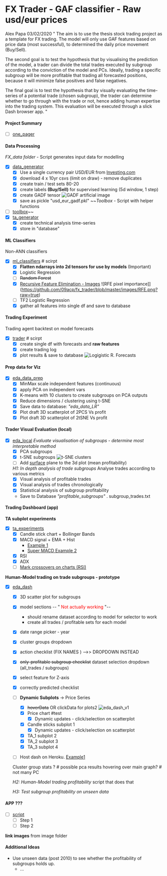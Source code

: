 # FX Trader - GAF classifier - Raw usd/eur prices
Alex Papa 03/02/2020
"
The aim is to use the thesis stock trading project as a template for FX trading. The model will only use GAF features based on price data (most successful), to determined the daily price movement (Buy/Sell).

The second goal is to test the hypothesis that by visualising the prediction of the model, a trader can divide the total trades executed by subgroup according to the conviction of the model and PCs. Ideally, trading a specific subgroup will be more profitable that trading all forecasted positions, because it will minimize false positives and false negatives.

The final goal is to test the hypothesis that by visually evaluating the time-series of a potential trade (chosen subgroup), the trader can determine whether to go through with the trade or not, hence adding human expertise into the trading system. This evaluation will be executed through a slick Dash browser app.
"
#### __Project Summary__
- [ ] [one_pager](https://github.com/09acp/fx_trader/blob/master/one_pager.pptx)

#### __Data Processing__
_FX_data folder_ - Script generates input data for modelling
- [x] [data_generator](https://github.com/09acp/fx_trader/blob/master/FX_data/data_generator.ipynb)
  - [x] Use a single currency pair USD/EUR from [Investing.com](https://www.investing.com/currencies/eur-usd-historical-data)
  - [x] download 4 x 10yr csvs (limit on draw) - remove duplicates
  - [x] create train / test sets 80-20
  - [x] create labels **(Buy/Sell)** for supervised learning (5d window, 1 step)
  - [x] create GADF tensor
    ![GADF artificial image](https://github.com/09acp/fx_trader/blob/master/images/GADF_flat.png?raw=true)
  - [x] save as pickle "usd_eur_gadf.pkl"
~~_Toolbox_ - Script with helper functions
- [ ] [toolbox](link)~~
- [x] [ta_generator](LINK)
  - [x] create technical analysis time-series
  - [x] store in "database"
#### __ML Classifiers__
Non-ANN classifiers
- [x] [ml_classifiers](https://github.com/09acp/fx_trader/blob/master/ml_classifiers.ipynb)  # scirpt
  - [x] **Flatten ndarrays into 2d tensors for use by models** (Important)
  - [x] Logistic Regression
  - [ ] ~~Random Forest~~
  - [x] [Recursive Feature Elimination - Images](https://scikit-learn.org/stable/auto_examples/feature_selection/plot_rfe_digits.html#sphx-glr-auto-examples-feature-selection-plot-rfe-digits-py)
    ![RFE pixel importance]](https://github.com/09acp/fx_trader/blob/master/images/RFE.png?raw=true)
  - [ ] TF2 Logistic Regression
  - [x] gather all features into single df and save to database

#### __Trading Experiment__
Trading agent backtest on model forecasts
- [x] [trader](https://github.com/09acp/fx_trader/blob/master/trader.ipynb)  # scirpt
  - [x] create single df with forecasts and __raw features__
  - [x] create trading log
  - [x] plot results & save to database
    ![Logigistic R. Forecasts](https://github.com/09acp/fx_trader/blob/master/images/trading_logLogisticRegression__Trades.png)
#### __Prep data for Viz__
- [x] [eda_data_prep](https://github.com/09acp/fx_trader/blob/master/eda_data_prep.ipynb)
  - [x] MinMax scale independent features (continuous)
  - [x] apply PCA on independent vars
  - [x] K-means with 10 clusters to create subgroups on PCA outputs
  - [x] Reduce dimensions / clustering using t-SNE
  - [x] Save data to database: _"eda_data_LR"_
  - [x] Plot draft 3D scatterplot of 2PCS Vs profit
  - [x] Plot draft 3D scatterplot of 2tSNE Vs profit

#### __Trader Visual Evaluation (local)__
- [x] [eda_local](https://github.com/09acp/fx_trader/blob/master/eda_local.ipynb)
  _Evaluate visualisation of subgroups - determine most interpretable method_
  - [x] PCA subgroups
  - [x] t-SNE subgroups
    ![t-SNE clusters](https://github.com/09acp/fx_trader/blob/master/images/Cluster%20Subgroups%20(t-SNE).png?raw=true)
  - [ ] Add [surface](https://plot.ly/python/3d-surface-plots/) plane to the 3d plot (mean profitability)

  _H1: In depth analysis of trade subgroups_
  Analyse trades according to various metrics
  - [x] Visual analysis of profitable trades
  - [x] Visual analysis of trades chronologically
  - [x] Statistical analysis of subgroup profitability
  - Save to Database _"profitable_subgroups"_ . subgroup_trades.txt

#### __Trading Dashboard (app)__
__TA subplot experiments__
- [x] [ta_experiments](link)
  - [x] Candle stick chart + Bollinger Bands
  - [x] MACD signal + EMA + Hist  
      - [Example 1](https://plot.ly/~roboluc/18/price-rsi-macd-signal/#plot)
      - [Super MACD Example 2](https://plot.ly/~phil123/28/baba-macd-ema-of-macd-macd-signal-line/#/)
  - [x] RSI
  - [x] ADX
  - [ ] [Mark crossovers on charts (RSI)](https://plot.ly/~roboluc/18/price-rsi-macd-signal/#plot)

__Human-Model trading on trade subgroups - prototype__
- [x] [eda_dash](https://github.com/09acp/fx_trader/blob/master/eda_dash.ipynb)
  - [x] 3D scatter plot for subgroups
  - [x] model sections -- "<font color=red> Not actually working </font>"--
      - should rename dataset according to model for selector to work
      - create all trades / profitable sets for each model
  - [x] date range picker - year
  - [x] cluster groups dropdown
  - [x] action checklist  (FIX NAMES ) -->> DROPDOWN INSTEAD
  - [x] ~~only-profitable subgroup checklist~~
        dataset selection dropdown (all_trades / subgroups)
  - [x] select feature for Z-axis
  - [x] correctly predicted checklist
  - [ ] **Dynamic Subplots** -> Price Series
    - [x] ~~hoverData~~ OR clickData for plots2
      ![eda_dash_v1](https://github.com/09acp/fx_trader/blob/master/images/eda_dash_v1.png?raw=true)
    - [x] Price chart  #test
        - [x] Dynamic updates - click/selection on scatterplot
    - [x] Candle sticks subplot 1
        - [x] Dynamic updates - click/selection on scatterplot
    - [x] TA_1 subplot 2
    - [x] TA_2 subplot 3
    - [x] TA_3 subplot 4
  - [ ] Host dash on Heroku. [Example1](https://dash.plot.ly/deployment)



  Cluster group stats ? # possible
  pca results hovering over main graph?  # not many PC


  _H2: Human-Model trading profitability_
  script that does that

  _H3: Test subgroup profitability on unseen data_


#### __APP ???__
- [ ] [script](link)
  - [ ] Step 1
  - [ ] Step 2

**link images** from image folder


#### Additional Ideas
- Use unseen data (post 2010) to see whether the profitability of subgroups holds up.
  - ...

